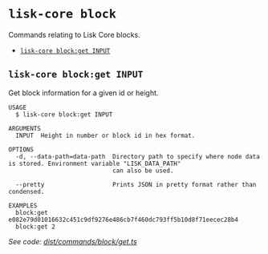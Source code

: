 `lisk-core block`
=================

Commands relating to Lisk Core blocks.

* [`lisk-core block:get INPUT`](#lisk-core-blockget-input)

## `lisk-core block:get INPUT`

Get block information for a given id or height.

```
USAGE
  $ lisk-core block:get INPUT

ARGUMENTS
  INPUT  Height in number or block id in hex format.

OPTIONS
  -d, --data-path=data-path  Directory path to specify where node data is stored. Environment variable "LISK_DATA_PATH"
                             can also be used.

  --pretty                   Prints JSON in pretty format rather than condensed.

EXAMPLES
  block:get e082e79d01016632c451c9df9276e486cb7f460dc793ff5b10d8f71eecec28b4
  block:get 2
```

_See code: [dist/commands/block/get.ts](https://github.com/LiskHQ/lisk-core/blob/v4.0.1/dist/commands/block/get.ts)_
